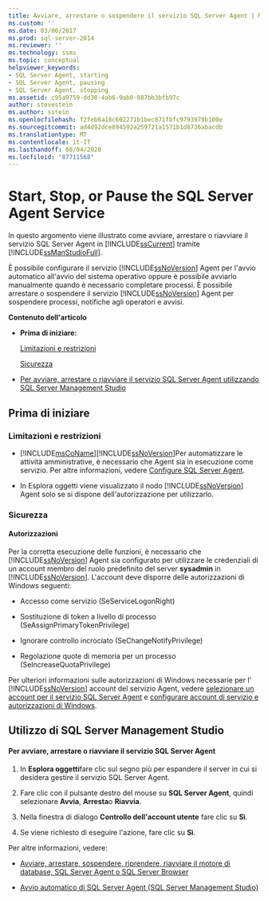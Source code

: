 ```yaml
---
title: Avviare, arrestare o sospendere il servizio SQL Server Agent | Microsoft Docs
ms.custom: ''
ms.date: 03/06/2017
ms.prod: sql-server-2014
ms.reviewer: ''
ms.technology: ssms
ms.topic: conceptual
helpviewer_keywords:
- SQL Server Agent, starting
- SQL Server Agent, pausing
- SQL Server Agent, stopping
ms.assetid: c95a9759-dd30-4ab6-9ab0-087bb3bfb97c
author: stevestein
ms.author: sstein
ms.openlocfilehash: f2feb6a18c602271b1bec871fbfc9793979b100e
ms.sourcegitcommit: ad4d92dce894592a259721a1571b1d8736abacdb
ms.translationtype: MT
ms.contentlocale: it-IT
ms.lasthandoff: 08/04/2020
ms.locfileid: "87711568"
---
```

# <a name="start-stop-or-pause-the-sql-server-agent-service"></a>Start, Stop, or Pause the SQL Server Agent Service
  In questo argomento viene illustrato come avviare, arrestare o riavviare il servizio SQL Server Agent in [!INCLUDE[ssCurrent](../../includes/sscurrent-md.md)] tramite [!INCLUDE[ssManStudioFull](../../includes/ssmanstudiofull-md.md)].  
  
 È possibile configurare il servizio [!INCLUDE[ssNoVersion](../../includes/ssnoversion-md.md)] Agent per l'avvio automatico all'avvio del sistema operativo oppure è possibile avviarlo manualmente quando è necessario completare processi. È possibile arrestare o sospendere il servizio [!INCLUDE[ssNoVersion](../../includes/ssnoversion-md.md)] Agent per sospendere processi, notifiche agli operatori e avvisi.  
  
 **Contenuto dell'articolo**  
  
-   **Prima di iniziare:**  
  
     [Limitazioni e restrizioni](#Restrictions)  
  
     [Sicurezza](#Security)  
  
-   [Per avviare, arrestare o riavviare il servizio SQL Server Agent utilizzando SQL Server Management Studio](#SSMSProcedure)  
  
##  <a name="before-you-begin"></a><a name="BeforeYouBegin"></a> Prima di iniziare  
  
###  <a name="limitations-and-restrictions"></a><a name="Restrictions"></a> Limitazioni e restrizioni  
  
-   [!INCLUDE[msCoName](../../includes/msconame-md.md)][!INCLUDE[ssNoVersion](../../includes/ssnoversion-md.md)]Per automatizzare le attività amministrative, è necessario che Agent sia in esecuzione come servizio. Per altre informazioni, vedere [Configure SQL Server Agent](configure-sql-server-agent.md).  
  
-   In Esplora oggetti viene visualizzato il nodo [!INCLUDE[ssNoVersion](../../includes/ssnoversion-md.md)] Agent solo se si dispone dell'autorizzazione per utilizzarlo.  
  
###  <a name="security"></a><a name="Security"></a> Sicurezza  
  
####  <a name="permissions"></a><a name="Permissions"></a> Autorizzazioni  
 Per la corretta esecuzione delle funzioni, è necessario che [!INCLUDE[ssNoVersion](../../includes/ssnoversion-md.md)] Agent sia configurato per utilizzare le credenziali di un account membro del ruolo predefinito del server **sysadmin** in [!INCLUDE[ssNoVersion](../../includes/ssnoversion-md.md)]. L'account deve disporre delle autorizzazioni di Windows seguenti:  
  
-   Accesso come servizio (SeServiceLogonRight)  
  
-   Sostituzione di token a livello di processo (SeAssignPrimaryTokenPrivilege)  
  
-   Ignorare controllo incrociato (SeChangeNotifyPrivilege)  
  
-   Regolazione quote di memoria per un processo (SeIncreaseQuotaPrivilege)  
  
 Per ulteriori informazioni sulle autorizzazioni di Windows necessarie per l' [!INCLUDE[ssNoVersion](../../includes/ssnoversion-md.md)] account del servizio Agent, vedere [selezionare un account per il servizio SQL Server Agent](select-an-account-for-the-sql-server-agent-service.md) e [configurare account di servizio e autorizzazioni di Windows](../../database-engine/configure-windows/configure-windows-service-accounts-and-permissions.md).  
  
##  <a name="using-sql-server-management-studio"></a><a name="SSMSProcedure"></a> Utilizzo di SQL Server Management Studio  
  
#### <a name="to-start-stop-or-restart-the-sql-server-agent-service"></a>Per avviare, arrestare o riavviare il servizio SQL Server Agent  
  
1.  In **Esplora oggetti**fare clic sul segno più per espandere il server in cui si desidera gestire il servizio SQL Server Agent.  
  
2.  Fare clic con il pulsante destro del mouse su **SQL Server Agent**, quindi selezionare **Avvia**, **Arresta**o **Riavvia**.  
  
3.  Nella finestra di dialogo **Controllo dell'account utente** fare clic su **Sì**.  
  
4.  Se viene richiesto di eseguire l'azione, fare clic su **Sì**.  
  
 Per altre informazioni, vedere:  
  
-   [Avviare, arrestare, sospendere, riprendere, riavviare il motore di database, SQL Server Agent o SQL Server Browser](../../database-engine/configure-windows/start-stop-pause-resume-restart-sql-server-services.md)  
  
-   [Avvio automatico di SQL Server Agent &#40;SQL Server Management Studio&#41;](autostart-sql-server-agent-sql-server-management-studio.md)  
  
  
